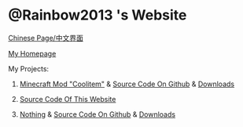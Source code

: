 # @Rainbow2013 's Website

[Chinese Page/中文界面](/cn/README.md)

[My Homepage](https://github.com/rainbow2013)

My Projects:

1. [Minecraft Mod "Coolitem"](/projects/coolitem.md) & [Source Code On Github](https://github.com/rainbow2013/coolitem) & [Downloads](/downloads/coolitem.md)

2. [Source Code Of This Website](https://github.com/rainbow2013/rainbow2013.github.io)

3. [Nothing](https://www.youtube.com/watch?v=dQw4w9WgXcQ) & [Source Code On Github](https://www.youtube.com/watch?v=dQw4w9WgXcQ) & [Downloads](https://www.youtube.com/watch?v=dQw4w9WgXcQ) <!-- Fuck -->
